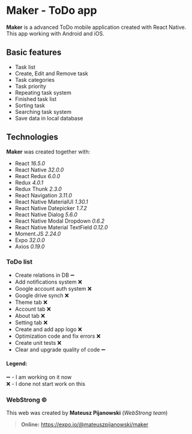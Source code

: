 # Maker - ToDo app

**Maker** is a advanced ToDo mobile application created with React Native. 
This app working with Android and iOS. 

## Basic features  
  
- Task list
- Create, Edit and Remove task
- Task categories
- Task priority
- Repeating task system
- Finished task list
- Sorting task
- Searching task system
- Save data in local database

## Technologies  
**Maker** was created together with:  
  
- React <i>16.5.0</i>
- React Native <i>32.0.0</i>
- React Redux <i>6.0.0</i>  
- Redux <i>4.0.1</i>  
- Redux Thunk <i>2.3.0</i>  
- React Navigation <i>3.11.0</i>  
- React Native MaterialUI <i>1.30.1</i>  
- React Native Datepicker <i>1.7.2</i>  
- React Native Dialog <i>5.6.0</i>  
- React Native Modal Dropdown <i>0.6.2</i>  
- React Native Material TextField <i>0.12.0</i>  
- Moment.JS <i>2.24.0</i>
- Expo <i>32.0.0</i>
- Axios <i>0.19.0</i>

### ToDo list

- Create relations in DB :heavy_minus_sign:
- Add notifications system :x:
- Google account auth system :x:
- Google drive synch :x:
- Theme tab :x:
- Account tab :x:
- About tab :x:
- Setting tab :x:
- Create and add app logo :x:
- Optimization code and fix errors :x:
- Create unit tests :x:
- Clear and upgrade quality of code :heavy_minus_sign:

#### Legend:
:heavy_minus_sign: - I am working on it now \
:x: - I done not start work on this

### WebStrong &copy;  
  
This web was created by **Mateusz Pijanowski** (<i>WebStrong team</i>) <br />
> **Online:** https://expo.io/@mateuszpijanowski/maker
